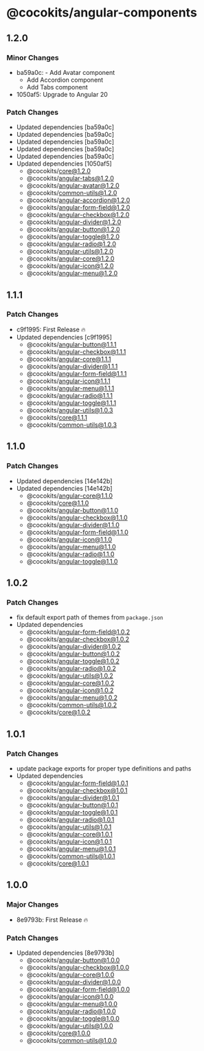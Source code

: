 # @cocokits/angular-components

## 1.2.0

### Minor Changes

- ba59a0c: - Add Avatar component
  - Add Accordion component
  - Add Tabs component
- 1050af5: Upgrade to Angular 20

### Patch Changes

- Updated dependencies [ba59a0c]
- Updated dependencies [ba59a0c]
- Updated dependencies [ba59a0c]
- Updated dependencies [ba59a0c]
- Updated dependencies [ba59a0c]
- Updated dependencies [1050af5]
  - @cocokits/core@1.2.0
  - @cocokits/angular-tabs@1.2.0
  - @cocokits/angular-avatar@1.2.0
  - @cocokits/common-utils@1.2.0
  - @cocokits/angular-accordion@1.2.0
  - @cocokits/angular-form-field@1.2.0
  - @cocokits/angular-checkbox@1.2.0
  - @cocokits/angular-divider@1.2.0
  - @cocokits/angular-button@1.2.0
  - @cocokits/angular-toggle@1.2.0
  - @cocokits/angular-radio@1.2.0
  - @cocokits/angular-utils@1.2.0
  - @cocokits/angular-core@1.2.0
  - @cocokits/angular-icon@1.2.0
  - @cocokits/angular-menu@1.2.0

## 1.1.1

### Patch Changes

- c9f1995: First Release 🔥
- Updated dependencies [c9f1995]
  - @cocokits/angular-button@1.1.1
  - @cocokits/angular-checkbox@1.1.1
  - @cocokits/angular-core@1.1.1
  - @cocokits/angular-divider@1.1.1
  - @cocokits/angular-form-field@1.1.1
  - @cocokits/angular-icon@1.1.1
  - @cocokits/angular-menu@1.1.1
  - @cocokits/angular-radio@1.1.1
  - @cocokits/angular-toggle@1.1.1
  - @cocokits/angular-utils@1.0.3
  - @cocokits/core@1.1.1
  - @cocokits/common-utils@1.0.3

## 1.1.0

### Patch Changes

- Updated dependencies [14e142b]
- Updated dependencies [14e142b]
  - @cocokits/angular-core@1.1.0
  - @cocokits/core@1.1.0
  - @cocokits/angular-button@1.1.0
  - @cocokits/angular-checkbox@1.1.0
  - @cocokits/angular-divider@1.1.0
  - @cocokits/angular-form-field@1.1.0
  - @cocokits/angular-icon@1.1.0
  - @cocokits/angular-menu@1.1.0
  - @cocokits/angular-radio@1.1.0
  - @cocokits/angular-toggle@1.1.0

## 1.0.2

### Patch Changes

- fix default export path of themes from `package.json`
- Updated dependencies
  - @cocokits/angular-form-field@1.0.2
  - @cocokits/angular-checkbox@1.0.2
  - @cocokits/angular-divider@1.0.2
  - @cocokits/angular-button@1.0.2
  - @cocokits/angular-toggle@1.0.2
  - @cocokits/angular-radio@1.0.2
  - @cocokits/angular-utils@1.0.2
  - @cocokits/angular-core@1.0.2
  - @cocokits/angular-icon@1.0.2
  - @cocokits/angular-menu@1.0.2
  - @cocokits/common-utils@1.0.2
  - @cocokits/core@1.0.2

## 1.0.1

### Patch Changes

- update package exports for proper type definitions and paths
- Updated dependencies
  - @cocokits/angular-form-field@1.0.1
  - @cocokits/angular-checkbox@1.0.1
  - @cocokits/angular-divider@1.0.1
  - @cocokits/angular-button@1.0.1
  - @cocokits/angular-toggle@1.0.1
  - @cocokits/angular-radio@1.0.1
  - @cocokits/angular-utils@1.0.1
  - @cocokits/angular-core@1.0.1
  - @cocokits/angular-icon@1.0.1
  - @cocokits/angular-menu@1.0.1
  - @cocokits/common-utils@1.0.1
  - @cocokits/core@1.0.1

## 1.0.0

### Major Changes

- 8e9793b: First Release 🔥

### Patch Changes

- Updated dependencies [8e9793b]
  - @cocokits/angular-button@1.0.0
  - @cocokits/angular-checkbox@1.0.0
  - @cocokits/angular-core@1.0.0
  - @cocokits/angular-divider@1.0.0
  - @cocokits/angular-form-field@1.0.0
  - @cocokits/angular-icon@1.0.0
  - @cocokits/angular-menu@1.0.0
  - @cocokits/angular-radio@1.0.0
  - @cocokits/angular-toggle@1.0.0
  - @cocokits/angular-utils@1.0.0
  - @cocokits/core@1.0.0
  - @cocokits/common-utils@1.0.0
